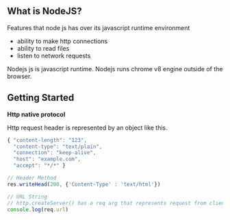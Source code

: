 ## What is NodeJS?

Features that node js has over its javascript runtime environment

- ability to make http connections
- ability to read files
- listen to network requests

Nodejs js is javascript runtime. Nodejs runs chrome v8 engine outside of the browser.

## Getting Started

**Http native protocol**

Http request header is represented by an object like this.

```js
{ "content-length": "123",
  "content-type": "text/plain",
  "connection": "keep-alive",
  "host": "example.com",
  "accept": "*/*" }
```

```js
// Header Method
res.writeHead(200, {'Content-Type' : 'text/html'})

// URL String
// http.createServer() has a req arg that represents request from client
console.log(req.url)
```